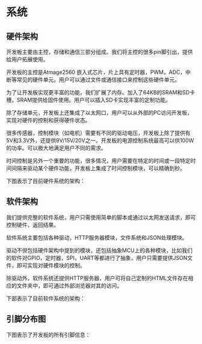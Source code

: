 # 系统
## 硬件架构

开发板主要由主控，存储和通信三部分组成。我们将主控的很多pin脚引出，提供给用户拓展使用。

开发板的主控是Atmage2560 嵌入式芯片，片上具有定时器，PWM，ADC，中断等常见的硬件单元。用户可以通过文件或通信接口来控制这些硬件单元。

为了让开发板实现更丰富的功能，我们扩展了内存。加入了64KB的SRAM和SD卡槽，SRAM提供给固件使用。用户可以插入SD卡实现丰富的定制功能。

除了存储单元，开发板上还集成了以太网口，用户可以从外部的PC访问开发板，实现对硬件的控制和获得硬件状态。

很多传感器，控制模块（如电机）需要有不同的驱动电压，开发板上除了提供有5V和3.3V外，还提供9V/15V/20V之一。开发板的电源控制系统最高可以供100W的功率。可以极大地满足用户不同的需求。

时间控制是另外一个重要的功能，很多情况，用户需要在特定的时间或一段特定时间间隔来驱动某个硬件功能，开发板上集成了时间控制模块，可以精确到秒。

下图表示了目前硬件系统的架构：

## 软件架构
我们提供完整的软件系统，用户只需使用简单的脚本或通过以太网发送请求，即可控制硬件，返回结果。

软件系统主要包括各种驱动，HTTP服务器模块，文件系统和JSON处理模块。

驱动不但包括硬件架构中提到的模块，还包括抽象MCU上的各种模块，比如我们的软件对GPIO，定时器，SPI，UART等都进行了抽象，用户只需要提供JSON文件，即可实现对硬件模块的控制。

除驱动外，软件系统还提供HTTP服务器，用户可将自己定制的HTML文件存在相应的文件夹中，即可通过外部浏览器对其的访问。

下部表示了目前软件系统的架构：


## 引脚分布图
下图表示了开发板的所有引脚信息：





